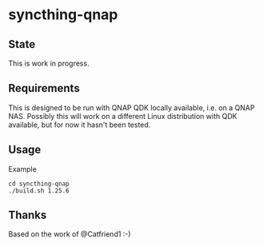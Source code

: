 # syncthing-qnap

## State
This is work in progress.

## Requirements
This is designed to be run with QNAP QDK locally available, i.e. on a QNAP NAS.
Possibly this will work on a different Linux distribution with QDK available, but for now it hasn't been tested.

## Usage
Example
```
cd syncthing-qnap
./build.sh 1.25.6
```



## Thanks 
Based on the work of @Catfriend1 :-)
